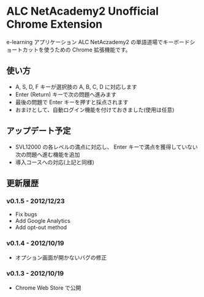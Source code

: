 ALC NetAcademy2 Unofficial Chrome Extension
===========================================

e-learning アプリケーション ALC NetAczademy2 の単語道場でキーボードショートカットを使うための Chrome 拡張機能です。

## 使い方
* A, S, D, F キーが選択肢の A, B, C, D に対応します
* Enter (Return) キーで次の問題へ進みます
* 最後の問題で Enter キーを押すと採点されます
* おまけとして、自動ログイン機能を付けておきました(使用は任意)

## アップデート予定
* SVL12000 の各レベルの満点に対応し、 Enter キーで満点を獲得していない次の問題へ進む機能を追加
* 導入コースへの対応(上記と同様)

## 更新履歴
### v0.1.5 - 2012/12/23
* Fix bugs
* Add Google Analytics
* Add opt-out method

### v0.1.4 - 2012/10/19
* オプション画面が開かないバグの修正

### v0.1.3 - 2012/10/19
* Chrome Web Store で公開